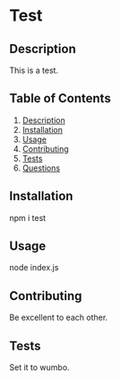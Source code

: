# Test

## Description

This is a test.

## Table of Contents

1. [Description](#description)
2. [Installation](#installation)
3. [Usage](#usage)
4. [Contributing](#contributing)
5. [Tests](#tests)
6. [Questions](#questions)

## Installation

npm i test

## Usage

node index.js

## Contributing

Be excellent to each other.

## Tests

Set it to wumbo.
  